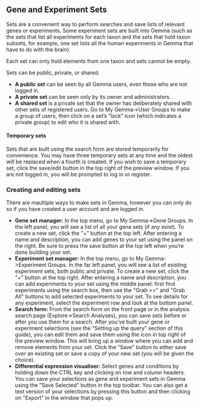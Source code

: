 ## Gene and Experiment Sets

Sets are a convenient way to perform searches and save lists of relevant genes or experiments. Some experiment sets are built into Gemma (such as the sets that list all experiments for each taxon and the sets that hold taxon subsets, for example, one set lists all the human experiments in Gemma that have to do with the brain).

Each set can only hold elements from one taxon and sets cannot be empty.

Sets can be public, private, or shared.

- **A public set** can be seen by all Gemma users, even those who are not logged in.
- **A private set** can be seen only by its owner and administrators.
- **A shared set** is a private set that the owner has deliberately shared with other sets of registered users. Go to My Gemma->User Groups to make a group of users, then click on a set’s “lock” icon (which indicates a private group) to edit who it is shared with.

#### Temporary sets
Sets that are built using the search form are stored temporarily for convenience. You may have three temporary sets at any time and the oldest will be replaced when a fourth is created. If you wish to save a temporary set, click the save/edit button in the top right of the preview window. If you are not logged in, you will be prompted to log in or register.

### Creating and editing sets
There are maultiple ways to make sets in Gemma, however you can only do so if you have created a user account and are logged in.

- **Gene set manager:** In the top menu, go to My Gemma->Gene Groups. In the left panel, you will see a list of all your gene sets (if any exist). To create a new set, click the "+" button at the top left. After entering a name and description, you can add genes to your set using the panel on the right. Be sure to press the save button at the top left when you’re done building your set.
- **Experiment set manager:** In the top menu, go to My Gemma->Experiment Groups. In the far left panel,  you will see a list of existing experiment sets, both public and private. To create a new set, click the "+" button at the top right. After entering a name and description, you can add experiments to your set using the middle panel: first find experiments using the search box, then  use the "Grab >>" and "Grab All" buttons to add selected experiments to your set. To see details for any experiment, select the experiment row and look at the bottom panel.
- **Search form:** From the search form on the front page or in the analysis search page (Explore->Search Analyses), you can save sets before or after you use them for a search. After you’ve built your gene or experiment selections (see the “Setting up the query” section of this guide), you can edit them and save them using the icon in top right of the preview window. This will bring up a window where you can add and remove elements from your set. Click the "Save" button to either save over an existing set or save a copy of your new set (you will be given the choice).
- **Differential expression visualiser:** Select genes and conditions by holding down the CTRL key and clicking on row and column headers. You can save your selections as gene and experiment sets in Gemma using the "Save Selected" button in the top toolbar. You can also get a text version of your selections by pressing this button and then clicking on "Export" in the window that pops up.
